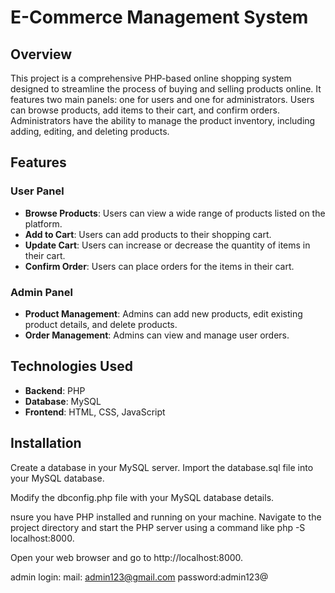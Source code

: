 # E-Commerce Management System

## Overview
This project is a comprehensive PHP-based online shopping system designed to streamline the process of buying and selling products online. It features two main panels: one for users and one for administrators. Users can browse products, add items to their cart, and confirm orders. Administrators have the ability to manage the product inventory, including adding, editing, and deleting products.

## Features

### User Panel
- **Browse Products**: Users can view a wide range of products listed on the platform.
- **Add to Cart**: Users can add products to their shopping cart.
- **Update Cart**: Users can increase or decrease the quantity of items in their cart.
- **Confirm Order**: Users can place orders for the items in their cart.

### Admin Panel
- **Product Management**: Admins can add new products, edit existing product details, and delete products.
- **Order Management**: Admins can view and manage user orders.

## Technologies Used
- **Backend**: PHP
- **Database**: MySQL
- **Frontend**: HTML, CSS, JavaScript

## Installation
Create a database in your MySQL server.
Import the database.sql file into your MySQL database.


Modify the dbconfig.php file with your MySQL database details.

nsure you have PHP installed and running on your machine.
Navigate to the project directory and start the PHP server using a command like php -S localhost:8000.

Open your web browser and go to http://localhost:8000.

admin login:
mail: admin123@gmail.com
password:admin123@



